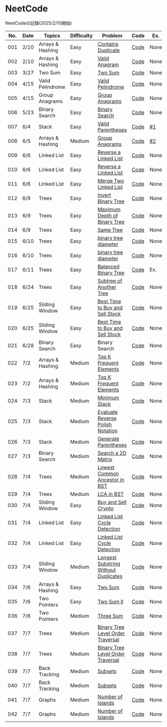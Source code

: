 # NeetCode

NeetCodeの記録(2025/2/10開始)


| No. | Date | Topics | Difficulty | Problem | Code | Ex. |
| --- | ---- | --- | ------- | ------ | ------ | ------ |
| 001 | 2/10 | Arrays & Hashing | Easy | [Contains Duplicate](https://neetcode.io/problems/duplicate-integer) | [Code](https://github.com/Riochin/NeetCode/blob/main/java/Arrays%20%26%20Hashing/001.contains-duplicate.java) | None |
| 002 | 2/10 | Arrays & Hashing | Easy | [Valid Anagram](https://neetcode.io/problems/is-anagram) | [Code](https://github.com/Riochin/NeetCode/blob/main/java/Arrays%20%26%20Hashing/002.valid-anagram.java) | None |
| 003 | 3/27 | Two Sum | Easy | [Two Sum](https://neetcode.io/problems/two-integer-sum) | [Code](https://github.com/Riochin/NeetCode/blob/main/cpp/003.two-sum.cpp) | None |
| 004 | 4/15 | Valid Pelindrome | Easy | [Valid Pelindrome](https://neetcode.io/problems/alid-pelindrome) | [Code](https://github.com/Riochin/NeetCode/blob/main/cpp/004.valid-pelindrome.cpp) | None |
| 005 | 4/15 | Group Anagrams | Easy | [Group Anagrams](https://neetcode.io/problems/group-anagrams) | [Code](https://github.com/Riochin/NeetCode/blob/main/cpp/005.group-anagrams.cpp) | None |
| 006 | 5/23 | Binary Search | Easy | [Binary Search](https://neetcode.io/problems/binary-search) | [Code](https://github.com/Riochin/NeetCode/006.binary-search.cpp) | None |
| 007 | 6/4 | Stack | Easy | [Valid Parentheses](https://neetcode.io/problems/validate-parentheses?list=blind75) | [Code](https://github.com/Riochin/NeetCode/blob/main/java/Stack/007.validate-parentheses.java) | [#1](https://github.com/Riochin/NeetCode/issues/1) |
| 008 | 6/5 | Arrays & Hashing | Medium | [Group Anagrams](https://neetcode.io/problems/anagram-groups?list=blind75) | [Code](https://github.com/Riochin/NeetCode/blob/main/java/Arrays%20%26%20Hashing/008.anagram-groups.java) | [#2](https://github.com/Riochin/NeetCode/issues/2) |
| 009 | 6/6 | Linked List | Easy | [Reverse a Linked List](https://neetcode.io/problems/reverse-a-linked-list?list=blind75) | [Code](https://github.com/Riochin/NeetCode/blob/main/java/Linked%20List/009.reverse-a-linked-list.java) | None |
| 010 | 6/6 | Linked List | Easy | [Reverse a Linked List](https://neetcode.io/problems/reverse-a-linked-list?list=blind75) | [Code](https://github.com/Riochin/NeetCode/blob/main/java/Linked%20List/010.reverse-a-linked-list.java) | None |
| 011 | 6/6 | Linked List | Easy | [Merge Two Linked List](https://neetcode.io/problems/merge-two-sorted-linked-lists?list=blind75) | [Code](https://github.com/Riochin/NeetCode/blob/main/java/Linked%20List/011.merge-two-sorted-linked-list.java) | None |
| 012 | 6/9 | Trees | Easy | [Invert Binary Tree](https://neetcode.io/problems/invert-a-binary-tree?list=blind75) | [Code](https://github.com/Riochin/NeetCode/blob/main/java/Trees/012.invert-a-binary-tree.java) | None |
| 013 | 6/9 | Trees | Easy | [Maximum Depth of Binary Tree](https://neetcode.io/problems/depth-of-binary-tree?list=blind75) | [Code](https://github.com/Riochin/NeetCode/blob/main/java/Trees/013.depth-of-binary-tree.java) | None |
| 014 | 6/9 | Trees | Easy | [Same Tree](https://neetcode.io/problems/same-binary-tree?list=blind75) | [Code](https://github.com/Riochin/NeetCode/blob/main/java/Trees/014.same-binary-tree.java) | None |
| 015 | 6/10 | Trees | Easy | [binary tree diameter](https://neetcode.io/problems/binary-tree-diameter?list=blind75) | [Code](https://github.com/Riochin/NeetCode/blob/main/java/Trees/015.binary-tree-diameter.java) | None |
| 016 | 6/10 | Trees | Easy | [binary tree diameter](https://neetcode.io/problems/binary-tree-diameter?list=blind75) | [Code](https://github.com/Riochin/NeetCode/blob/main/java/Trees/016.binary-tree-diameter.java) | None |
| 017 | 6/11 | Trees | Easy | [Balanced Binary Tree](https://neetcode.io/problems/balanced-binary-tree?list=blind75) | [Code](https://github.com/Riochin/NeetCode/blob/main/java/Trees/017.balanced-binary-tree.java) | Ex. |
| 018 | 6/24 | Trees | Easy | [Subtree of Another Tree](https://neetcode.io/problems/subtree-of-a-binary-tree?list=neetcode150) | [Code](https://github.com/Riochin/NeetCode/blob/main/java/Trees/018.subtree-of-a-binary-tree.java) | None |
| 019 | 6/25 | Sliding Window | Easy | [Best Time to Buy and Sell Stock](https://neetcode.io/problems/buy-and-sell-crypto?list=neetcode150) | [Code](https://github.com/Riochin/NeetCode/blob/main/java/Sliding%20Window/019.buy-and-sell-crypto.java) | None |
| 020 | 6/25 | Sliding Window | Easy | [Best Time to Buy and Sell Stock](https://neetcode.io/problems/buy-and-sell-crypto?list=neetcode150) | [Code](https://github.com/Riochin/NeetCode/blob/main/java/Sliding%20Window/020.buy-and-sell-crypto.java) | None |
| 021 | 6/28 | Binary Search | Easy | Binary Search | [Code](https://github.com/Riochin/NeetCode/blob/main/java/Binary%20Search/021.binary-search.java) | None |
| 022 | 7/2 | Arrays & Hashing | Medium | [Top K Frequent Elements](https://neetcode.io/problems/top-k-elements-in-list?list=neetcode150) | [Code](https://github.com/Riochin/NeetCode/blob/main/java/Arrays%20%26%20Hashing/022.top-k-frequent-elements.java) | None |
| 023 | 7/2 | Arrays & Hashing | Medium |[ Top K Frequent Elements](https://neetcode.io/problems/top-k-elements-in-list?list=neetcode150) | [Code](https://github.com/Riochin/NeetCode/blob/main/java/Arrays%20%26%20Hashing/023.top-k-frequent-elements.java) | None |
| 024 | 7/3 | Stack | Medium | [Minimum Stack](https://neetcode.io/problems/minimum-stack?list=neetcode150) | [Code](https://github.com/Riochin/NeetCode/blob/main/java/Stack/024.minimum-stack.java) | None |
| 025 | 7/3 | Stack | Medium | [Evaluate Reverse Polish Notation](https://neetcode.io/problems/evaluate-reverse-polish-notation?list=neetcode150) | [Code](https://github.com/Riochin/NeetCode/blob/main/java/Stack/025.evaluate-reverse-polish-notation.java) | None |
| 026 | 7/3 | Stack | Medium | [Generate Parentheses](https://neetcode.io/problems/generate-parentheses?list=neetcode150) | [Code](https://github.com/Riochin/NeetCode/blob/main/java/Stack/026.generate-paratheses.java) | None |
| 027| 7/3 | Binary Search | Medium | [Search a 2D Matrix](https://neetcode.io/problems/search-2d-matrix?list=neetcode150) | [Code](https://github.com/Riochin/NeetCode/blob/main/java/Binary%20Search/027.search-a-2d-matrix.java) | None |
| 028 | 7/4 | Trees | Medium | [Lowest Common Ancestor in BST](https://neetcode.io/problems/lowest-common-ancestor-in-binary-search-tree?list=neetcode150) | [Code](https://github.com/Riochin/NeetCode/blob/main/java/Trees/028.lowest-common-ancestor-in-BST.java) | None |
| 029 | 7/4 | Trees | Medium | [LCA in BST](https://neetcode.io/problems/lowest-common-ancestor-in-binary-search-tree?list=neetcode150) | [Code](https://github.com/Riochin/NeetCode/blob/main/java/Trees/029.LCA-in-BST.java) | None |
| 030 | 7/4 | Sliding Window | Easy | [Buy and Sell Crypto](https://neetcode.io/problems/buy-and-sell-crypto?list=neetcode150) | [Code](https://github.com/Riochin/NeetCode/blob/main/java/Sliding%20Window/030.buy-and-sell-crypto.java) | None |
| 031 | 7/4 | Linked List | Easy | [Linked List Cycle Detection](https://neetcode.io/problems/linked-list-cycle-detection?list=neetcode150) | [Code](https://github.com/Riochin/NeetCode/blob/main/java/Linked%20List/031.linked-list-cycle-detection.java) | None |
| 032 | 7/4 | Linked List | Easy | [Linked List Cycle Detection](https://neetcode.io/problems/linked-list-cycle-detection?list=neetcode150) | [Code](https://github.com/Riochin/NeetCode/blob/main/java/Linked%20List/032.linked-list-cycle-detection.java) | None |
| 033 | 7/4 | Sliding Window | Medium | [Longest Substring Without Duplicates](https://neetcode.io/problems/longest-substring-without-duplicates?list=neetcode150) | [Code](https://github.com/Riochin/NeetCode/blob/main/java/Sliding%20Window/033.longest-substring-without-duplicates.java) | None |
| 034 | 7/6 | Arrays & Hashing | Easy | [Two Sum](https://neetcode.io/problems/two-integer-sum?list=neetcode150) | [Code](https://github.com/Riochin/NeetCode/blob/main/java/Arrays%20%26%20Hashing/034.two-sum.java) | None |
| 035 | 7/6 | Two Pointers | Easy | [Two Sum II](https://neetcode.io/problems/two-integer-sum-ii?list=neetcode150) | [Code](https://github.com/Riochin/NeetCode/blob/main/java/Two%20Pointers/035.two-sum-II.java) | None |
| 036 | 7/6 | Two Pointers | Medium | [Three Sum](https://neetcode.io/problems/three-integer-sum?list=neetcode150) | [Code](https://github.com/Riochin/NeetCode/blob/main/java/Two%20Pointers/036.three-sum.java) | None |
| 037 | 7/7 | Trees | Medium | [Binary Tree Level Order Traversal](https://neetcode.io/problems/level-order-traversal-of-binary-tree?list=blind75) | [Code](https://github.com/Riochin/NeetCode/blob/main/java/Trees/037.level-order-traversal-of-binary-tree.java) | None |
| 038 | 7/7 | Trees | Medium | [Binary Tree Level Order Traversal](https://neetcode.io/problems/level-order-traversal-of-binary-tree?list=blind75) | [Code](https://github.com/Riochin/NeetCode/blob/main/java/Trees/038.level-order-traversal-of-binary-tree.java) | None |
| 039 | 7/7 | Back Tracking | Medium | [Subsets](https://neetcode.io/problems/subsets?list=neetcode150) | [Code](https://github.com/Riochin/NeetCode/blob/main/java/Back%20Tracking/039.subsets.java) | None |
| 040 | 7/7 | Back Tracking | Medium | [Subsets](https://neetcode.io/problems/subsets?list=neetcode150) | [Code](https://github.com/Riochin/NeetCode/blob/main/java/Back%20Tracking/040.subsets.java) | None |
| 041 | 7/7 | Graphs | Medium | [Number of Islands](https://neetcode.io/problems/count-number-of-islands?list=neetcode150) | [Code](https://github.com/Riochin/NeetCode/blob/main/java/Graphs/041.number-of-islands.java) | None |
| 042 | 7/7 | Graphs | Medium | [Number of Islands](https://neetcode.io/problems/count-number-of-islands?list=neetcode150) | [Code](https://github.com/Riochin/NeetCode/blob/main/java/Graphs/042.number-of-islands.java) | None |

